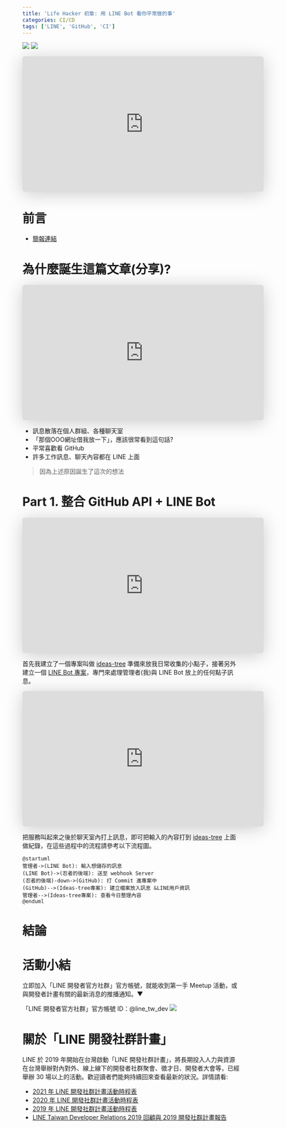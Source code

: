 ```yaml
---
title: 'Life Hacker 初章: 用 LINE Bot 看你平常做的事'
categories: CI/CD
tags: ['LINE', 'GitHub', 'CI']
---
```



![](https://nijialin.com/images/2022/)
![](https://nijialin.com/images/common.jpeg)

<iframe class="speakerdeck-iframe" frameborder="0" src="https://speakerdeck.com/player/9f9e836869da46879b027b8750fe43d1?slide=1" title="Life Hacker with LINE Bot and GitHub API" allowfullscreen="true" mozallowfullscreen="true" webkitallowfullscreen="true" style="border: 0px; background: padding-box padding-box rgba(0, 0, 0, 0.1); margin: 0px; padding: 0px; border-radius: 6px; box-shadow: rgba(0, 0, 0, 0.2) 0px 5px 40px; width: 560px; height: 314px;" data-ratio="1.78343949044586"></iframe>

# 前言


- [簡報連結](https://speakerdeck.com/line_developers_tw/life-hacker-with-line-bot-and-github-api)
<!-- more -->

# 為什麼誕生這篇文章(分享)?

<iframe class="speakerdeck-iframe" frameborder="0" src="https://speakerdeck.com/player/9f9e836869da46879b027b8750fe43d1?slide=3" title="Life Hacker with LINE Bot and GitHub API" allowfullscreen="true" mozallowfullscreen="true" webkitallowfullscreen="true" style="border: 0px; background: padding-box padding-box rgba(0, 0, 0, 0.1); margin: 0px; padding: 0px; border-radius: 6px; box-shadow: rgba(0, 0, 0, 0.2) 0px 5px 40px; width: 560px; height: 314px;" data-ratio="1.78343949044586"></iframe>

- 訊息散落在個人群組、各種聊天室
- 「那個OOO網址借我放一下」，應該很常看到這句話?
- 平常喜歡看 GitHub
- 許多工作訊息、聊天內容都在 LINE 上面

> 因為上述原因誕生了這次的想法

# Part 1. 整合 GitHub API + LINE Bot

<iframe class="speakerdeck-iframe" frameborder="0" src="https://speakerdeck.com/player/9f9e836869da46879b027b8750fe43d1?slide=5" title="Life Hacker with LINE Bot and GitHub API" allowfullscreen="true" mozallowfullscreen="true" webkitallowfullscreen="true" style="border: 0px; background: padding-box padding-box rgba(0, 0, 0, 0.1); margin: 0px; padding: 0px; border-radius: 6px; box-shadow: rgba(0, 0, 0, 0.2) 0px 5px 40px; width: 560px; height: 314px;" data-ratio="1.78343949044586"></iframe>

首先我建立了一個專案叫做 [ideas-tree](https://github.com/louis70109/ideas-tree) 準備來放我日常收集的小點子，接著另外建立一個 [LINE Bot 專案](https://github.com/louis70109/line-bot-gitbub-actions-receiver)，專門來處理管理者(我)與 LINE Bot 放上的任何點子訊息。

<iframe class="speakerdeck-iframe" frameborder="0" src="https://speakerdeck.com/player/9f9e836869da46879b027b8750fe43d1?slide=6" title="Life Hacker with LINE Bot and GitHub API" allowfullscreen="true" mozallowfullscreen="true" webkitallowfullscreen="true" style="border: 0px; background: padding-box padding-box rgba(0, 0, 0, 0.1); margin: 0px; padding: 0px; border-radius: 6px; box-shadow: rgba(0, 0, 0, 0.2) 0px 5px 40px; width: 560px; height: 314px;" data-ratio="1.78343949044586"></iframe>

把服務叫起來之後於聊天室內打上訊息，即可把輸入的內容打到 [ideas-tree](https://github.com/louis70109/ideas-tree) 上面做紀錄，在這些過程中的流程請參考以下流程圖。

```puml
@startuml
管理者->(LINE Bot): 輸入想儲存的訊息
(LINE Bot)->(忍者的後端): 送至 webhook Server
(忍者的後端)-down->(GitHub): 打 Commit 進專案中
(GitHub)-->(Ideas-tree專案): 建立檔案放入訊息 &LINE用戶資訊
管理者-->(Ideas-tree專案): 查看今日整理內容
@enduml
```

# 結論

# 活動小結

立即加入「LINE 開發者官方社群」官方帳號，就能收到第一手 Meetup 活動，或與開發者計畫有關的最新消息的推播通知。▼

「LINE 開發者官方社群」官方帳號 ID：@line_tw_dev
![](https://www.evanlin.com/images/2020/line-tw-dev-qr.png)

# 關於「LINE 開發社群計畫」

LINE 於 2019 年開始在台灣啟動「LINE 開發社群計畫」，將長期投入人力與資源在台灣舉辦對內對外、線上線下的開發者社群聚會、徵才日、開發者大會等，已經舉辦 30 場以上的活動。歡迎讀者們能夠持續回來查看最新的狀況。詳情請看:

- [2021 年 LINE 開發社群計畫活動時程表](https://engineering.linecorp.com/zh-hant/blog/2021-line-tw-devrel/)
- [2020 年 LINE 開發社群計畫活動時程表](https://engineering.linecorp.com/zh-hant/blog/2020-line-tw-devrel/)
- [2019 年 LINE 開發社群計畫活動時程表](https://engineering.linecorp.com/zh-hant/blog/line-taiwan-developer-relations-2019-plan/)
- [LINE Taiwan Developer Relations 2019 回顧與 2019 開發社群計畫報告](https://engineering.linecorp.com/zh-hant/blog/line-taiwan-developer-relations-2019/)


<style>
  section.compact {
    font-size: 150%  
  }
  img[alt~="center"] {
    display: block;
    margin: 0 auto;
  }
</style>